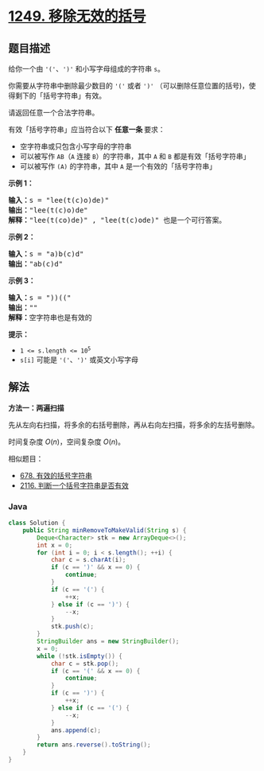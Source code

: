 # [1249. 移除无效的括号](https://leetcode.cn/problems/minimum-remove-to-make-valid-parentheses)

## 题目描述

<p>给你一个由 <code>'('</code>、<code>')'</code> 和小写字母组成的字符串 <code>s</code>。</p>

<p>你需要从字符串中删除最少数目的 <code>'('</code> 或者 <code>')'</code>&nbsp;（可以删除任意位置的括号)，使得剩下的「括号字符串」有效。</p>

<p>请返回任意一个合法字符串。</p>

<p>有效「括号字符串」应当符合以下&nbsp;<strong>任意一条&nbsp;</strong>要求：</p>

<ul>
	<li>空字符串或只包含小写字母的字符串</li>
	<li>可以被写作&nbsp;<code>AB</code>（<code>A</code>&nbsp;连接&nbsp;<code>B</code>）的字符串，其中&nbsp;<code>A</code>&nbsp;和&nbsp;<code>B</code>&nbsp;都是有效「括号字符串」</li>
	<li>可以被写作&nbsp;<code>(A)</code>&nbsp;的字符串，其中&nbsp;<code>A</code>&nbsp;是一个有效的「括号字符串」</li>
</ul>

<p><strong>示例 1：</strong></p>

<pre>
<strong>输入：</strong>s = "lee(t(c)o)de)"
<strong>输出：</strong>"lee(t(c)o)de"
<strong>解释：</strong>"lee(t(co)de)" , "lee(t(c)ode)" 也是一个可行答案。
</pre>

<p><strong>示例 2：</strong></p>

<pre>
<strong>输入：</strong>s = "a)b(c)d"
<strong>输出：</strong>"ab(c)d"
</pre>

<p><strong>示例 3：</strong></p>

<pre>
<strong>输入：</strong>s = "))(("
<strong>输出：</strong>""
<strong>解释：</strong>空字符串也是有效的
</pre>

<p><strong>提示：</strong></p>

<ul>
	<li><code>1 &lt;= s.length &lt;= 10<sup>5</sup></code></li>
	<li><code>s[i]</code>&nbsp;可能是&nbsp;<code>'('</code>、<code>')'</code>&nbsp;或英文小写字母</li>
</ul>

## 解法

**方法一：两遍扫描**

先从左向右扫描，将多余的右括号删除，再从右向左扫描，将多余的左括号删除。

时间复杂度 $O(n)$，空间复杂度 $O(n)$。

相似题目：

-   [678. 有效的括号字符串](/solution/0600-0699/0678.Valid%20Parenthesis%20String/README.md)
-   [2116. 判断一个括号字符串是否有效](/solution/2100-2199/2116.Check%20if%20a%20Parentheses%20String%20Can%20Be%20Valid/README.md)

### **Java**

```java
class Solution {
    public String minRemoveToMakeValid(String s) {
        Deque<Character> stk = new ArrayDeque<>();
        int x = 0;
        for (int i = 0; i < s.length(); ++i) {
            char c = s.charAt(i);
            if (c == ')' && x == 0) {
                continue;
            }
            if (c == '(') {
                ++x;
            } else if (c == ')') {
                --x;
            }
            stk.push(c);
        }
        StringBuilder ans = new StringBuilder();
        x = 0;
        while (!stk.isEmpty()) {
            char c = stk.pop();
            if (c == '(' && x == 0) {
                continue;
            }
            if (c == ')') {
                ++x;
            } else if (c == '(') {
                --x;
            }
            ans.append(c);
        }
        return ans.reverse().toString();
    }
}
```
